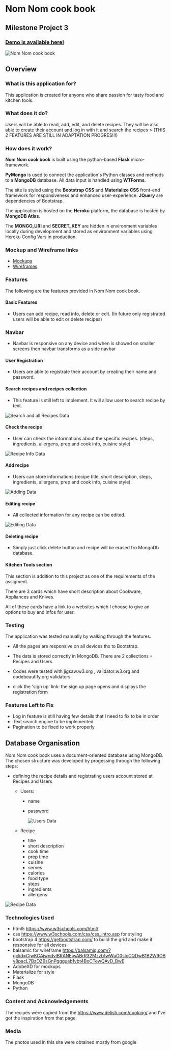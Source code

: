 # Nom Nom cook book

## Milestone Project 3

### [Demo is available here!](https://noom-noom-cookbook.herokuapp.com/)

![Nom Nom cook book](https://github.com/DejanHinic/cook_book/blob/master/static/images/screencapture-noom-noom-cookbook-herokuapp-com-1583152419684.png?raw=true)

## Overview

### What is this application for?
This application is created for anyone who share passion for tasty food and kitchen tools.

### What does it do?
Users will be able to read, add, edit, and delete recipes. 
They will be also able to create their account and log in with it and search the recipes > (THIS 2 FEATURES ARE STILL IN ADAPTATION PROGRES!!!)

### How does it work?

**Nom Nom cook book** is built using the python-based **Flask** micro-framework. 

**PyMongo** is used to connect the application's Python classes and methods to a **MongoDB** database. All data input is handled using **WTForms**.

The site is styled using the **Bootstrap CSS** and **Materialize CSS** front-end framework for responsiveness and enhanced user-experience. **JQuery** are dependencies of Bootstrap. 

The application is hosted on the **Heroku** platform, the database is hosted by **MongoDB Atlas**. 

The **MONGO_URI** and **SECRET_KEY** are hidden in environment variables locally during development and stored as environment variables using Heroku Config Vars in production. 

### Mockup and Wireframe links
* [Mockups](https://github.com/DejanHinic/cook_book/tree/master/static/Mockups)
* [Wireframes](https://github.com/DejanHinic/cook_book/tree/master/static/Wireframe)

### Features
The following are the features provided in Nom Nom cook book.

#### Basic Features
* Users can add recipe, read info, delete or edit. (In future only registrated users will be able to edit or delete recipes)

### Navbar
* Navbar is responsive on any device and when is showed on smaller screens then navbar transforms as a side navbar

#### User Registration
* Users are able to registrate their account by creating their name and password.

#### Search recipes and recipes collection
* This feature is still left to implement. It will allow user to search recipe by text. 

![Search and all Recipes Data](https://github.com/DejanHinic/cook_book/blob/master/static/images/screencapture_allrecipes.png?raw=true)

#### Check the recipe 
* User can check the informations about the specific recipes. (steps, ingredients, allergens, prep and cook info, cuisine style)

![Recipe Info Data](https://github.com/DejanHinic/cook_book/blob/master/static/images/screencapture_recipeinfo.png?raw=true)

#### Add recipe
* Users can store informations (recipe title, short description, steps, ingredients, allergens, prep and cook info, cuisine style).

![Adding Data](https://github.com/DejanHinic/cook_book/blob/master/static/images/screencapture_addrecipe.png?raw=true)

#### Editing recipe 
* All collected information for any recipe can be edited.

![Editing Data](https://github.com/DejanHinic/cook_book/blob/master/static/images/screencapture_editrecipe.png?raw=true)

#### Deleting recipe
* Simply just click delete button and recipe will be erased fro MongoDb database.

#### Kitchen Tools section
This section is addition to this project as one of the requirements of the assigment.

There are 3 cards which have short description about Cookware, Appliances and Knives.

All of these cards have a link to a websites which I choose to give an options to buy and infos for user. 


### Testing
The application was tested manually by walking through the features.

* All the pages are responsive on all devices thx to Bootstrap.

* The data is stored correctly in MongoDB. There are 2 collections = Recipes and Users

* Codes were tested with jigsaw.w3.org , validator.w3.org and codebeautify.org validators

* click the 'sign up' link:
the sign up page opens and displays the registration form


### Features Left to Fix
* Log in feature is still having few details that I need to fix to be in order
* Text search engine to be implemented
* Pagination to be fixed to work properly

## Database Organisation
Nom Nom cook book uses a document-oriented database using MongoDB. The chosen structure was developed by progessing through the following steps:

* defining the recipe details and registrating users account stored at Recipes and Users

    * Users: 
         - name
         - password

            ![Users Data](https://github.com/DejanHinic/cook_book/blob/master/static/images/screencapture_userdata.png?raw=true)

    * Recipe
        - title
        - short description
        - cook time
        - prep time
        - cuisine
        - serves 
        - calories
        - food type
        - steps
        - ingredients
        - allergens

![Recipe Data](https://github.com/DejanHinic/cook_book/blob/master/static/images/screencapture_recipedata.png?raw=true)

### Technologies Used
* html5 https://www.w3schools.com/html/
* css https://www.w3schools.com/css/css_intro.asp for styling
* bootstrap 4 https://getbootstrap.com/ to build the grid and make it responsive for all devices
* balsamic for wireframe https://balsamiq.com/?gclid=CjwKCAjwndvlBRANEiwABrR32Mzzb1wWuG0slcCQDwB1B2W9OBv8pacL7BzOZ9sGnPggguab1vbt4BoCTewQAvD_BwE
* AdobeXD for mockups
* Materialize for style
* Flask 
* MongoDB
* Python

### Content and Acknowledgements
The recipes were copied from the https://www.delish.com/cooking/ and I've got the inspiration from that page. 

### Media
The photos used in this site were obtained mostly from google
